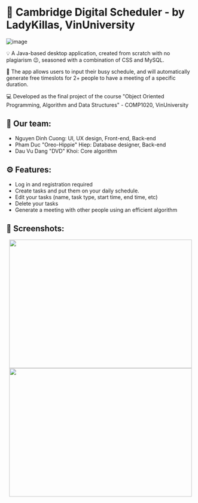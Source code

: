 # :date: Cambridge Digital Scheduler - by LadyKillas, VinUniversity

![image](https://user-images.githubusercontent.com/84661482/119254719-26081900-bbe2-11eb-9ffb-31e31866a999.png)

:bulb: A Java-based desktop application, created from scratch with no plagiarism 😉, seasoned with a combination of CSS and MySQL.    

:toolbox: The app allows users to input their busy schedule, and will automatically generate free timeslots for 2+ people to have a meeting of a specific duration.     
  
:computer: Developed as the final project of the course "Object Oriented Programming, Algorithm and Data Structures" - COMP1020, VinUniversity     

## :brain: Our team:    
* Nguyen Dinh Cuong: UI, UX design, Front-end, Back-end   
* Pham Duc "Oreo-Hippie" Hiep: Database designer, Back-end   
* Dau Vu Dang "DVD" Khoi: Core algorithm  

## :gear: Features:
- Log in and registration required
- Create tasks and put them on your daily schedule.
- Edit your tasks (name, task type, start time, end time, etc)
- Delete your tasks
- Generate a meeting with other people using an efficient algorithm
    
## :camera_flash: Screenshots:
<p align="center">
    <img width="488" height="343" src="https://user-images.githubusercontent.com/84661482/119264175-3cc36580-bc0c-11eb-8705-df919c537d4d.png">
    <img width="488" height="343" src="https://user-images.githubusercontent.com/84661482/119264211-611f4200-bc0c-11eb-8991-0ffc17b051c9.png">
</p>


